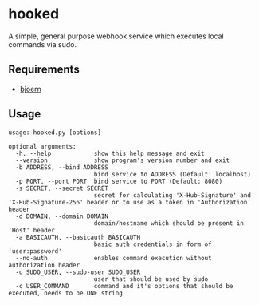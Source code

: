 # hooked

A simple, general purpose webhook service which executes local commands via sudo.

## Requirements

- [bjoern](https://github.com/jonashaag/bjoern)

## Usage

```plain
usage: hooked.py [options]

optional arguments:
  -h, --help            show this help message and exit
  --version             show program's version number and exit
  -b ADDRESS, --bind ADDRESS
                        bind service to ADDRESS (Default: localhost)
  -p PORT, --port PORT  bind service to PORT (Default: 8080)
  -s SECRET, --secret SECRET
                        secret for calculating 'X-Hub-Signature' and 'X-Hub-Signature-256' header or to use as a token in 'Authorization' header
  -d DOMAIN, --domain DOMAIN
                        domain/hostname which should be present in 'Host' header
  -a BASICAUTH, --basicauth BASICAUTH
                        basic auth credentials in form of 'user:password'
  --no-auth             enables command execution without authorization header
  -u SUDO_USER, --sudo-user SUDO_USER
                        user that should be used by sudo
  -c USER_COMMAND       command and it's options that should be executed, needs to be ONE string
```

